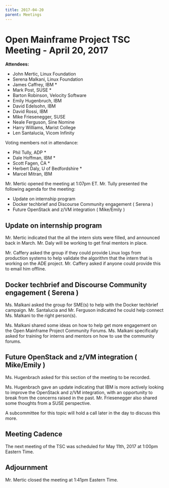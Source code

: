 ```yaml
---
title: 2017-04-20
parent: Meetings
---
```

# Open Mainframe Project TSC Meeting - April 20, 2017

**Attendees:**

  * John Mertic, Linux Foundation
  * Serena Malkani, Linux Foundation
  * James Caffrey, IBM *
  * Mark Post, SUSE *
  * Barton Robinson, Velocity Software
  * Emily Hugenbruch, IBM
  * David Edelsohn, IBM
  * David Rossi, IBM
  * Mike Friesenegger, SUSE
  * Neale Ferguson, Sine Nomine
  * Harry Williams, Marist College
  * Len Santalucia, Vicom Infinity

Voting members not in attendance:

  * Phil Tully, ADP *
  * Dale Hoffman, IBM *
  * Scott Fagen, CA *
  * Herbert Daly, U of Bedfordshire *
  * Marcel Mitran, IBM

Mr. Mertic opened the meeting at 1:07pm ET. Mr. Tully presented the following agenda for the meeting:

  * Update on internship program
  * Docker techbrief and Discourse Community engagement ( Serena )
  * Future OpenStack and z/VM integration ( Mike/Emily )

## Update on internship program

Mr. Mertic indicated that the all the intern slots were filled, and announced back in March. Mr. Daly will be working to get final mentors in place.

Mr. Caffery asked the group if they could provide Linux logs from production systems to help validate the algorithm that the intern that is working on the ADE project. Mr. Caffery asked if anyone could provide this to email him offline.

## Docker techbrief and Discourse Community engagement ( Serena )

Ms. Malkani asked the group for SME(s) to help with the Docker techbrief campaign. Mr. Santalucia and Mr. Ferguson indicated he could help connect Ms. Malkani to the right person(s).

Ms. Malkani shared some ideas on how to help get more engagement on the Open Mainframe Project Community Forums. Ms. Malkani specifically asked for training for interns and mentors on how to use the community forums.

## Future OpenStack and z/VM integration ( Mike/Emily )

Ms. Hugenbrach asked for this section of the meeting to be recorded.


Ms. Hugenbrach gave an update indicating that IBM is more actively looking to improve the OpenStack and z/VM integration, with an opportunity to break from the concerns raised in the past. Mr. Friesenegger also shared some thoughts from a SUSE perspective.

A subcommittee for this topic will hold a call later in the day to discuss this more.

## Meeting Cadence

The next meeting of the TSC was scheduled for May 11th, 2017 at 1:00pm Eastern Time.

## Adjournment  

Mr. Mertic closed the meeting at 1:41pm Eastern Time.

